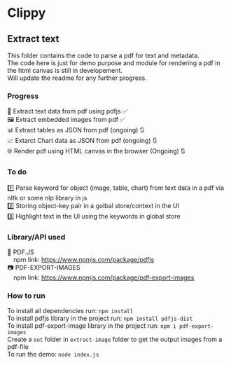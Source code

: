 # Clippy

## Extract text

This folder contains the code to parse a pdf for text and metadata. <br>
The code here is just for demo purpose and module for rendering a pdf in the html canvas is still in developement. <br>
Will update the readme for any further progress.<br>

### Progress

📄 Extract text data from pdf using pdfjs ✅ <br>
🖼 Extract embedded images from pdf ✅ <br>
📊 Extract tables as JSON from pdf (ongoing) 🔃 <br>
📈 Extarct Chart data as JSON from pdf (ongoing) 🔃 <br>
🌐 Render pdf using HTML canvas in the browser (Ongoing) 🔃 <br>

### To do

1️⃣ Parse keyword for object (image, table, chart) from text data in a pdf via nltk or some nlp library in js <br>
2️⃣ Storing object-key pair in a golbal store/context in the UI <br>
3️⃣ Highlight text in the UI using the keywords in global store <br>

### Library/API used

📑 PDF.JS <br>
&emsp;npm link: <a href="https://www.npmjs.com/package/pdfjs">https://www.npmjs.com/package/pdfjs</a> <br>
📷 PDF-EXPORT-IMAGES <br>
&emsp;npm link: <a href="https://www.npmjs.com/package/pdf-export-images">https://www.npmjs.com/package/pdf-export-images</a> <br>

### How to run

To install all dependencies run: `npm install` <br> 
To install pdfjs library in the project run: `npm install pdfjs-dist` <br>
To install pdf-export-image library in the project run: `npm i pdf-export-images` <br>
Create a `out` folder in `extract-image` folder to get the output images from a pdf-file <br>
To run the demo: `node index.js`

